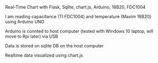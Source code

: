 Real-Time Chart with Flask, Sqlite, chart.js, Arduino, 18B20, FDC1004

I am reading capacitance (TI FDC1004) and temperature (Maxim 18B20) using Arduino UNO

Arduino is connted to host computer (tested with Windows 10 laptop, will move to Rpi later) via USB

Data is stored on sqlite DB on the host computer

Realtime data visualized using chart.js
